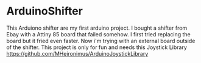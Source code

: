 # ArduinoShifter
This Arduiono shifter are my first arduino project. 
I bought a shifter from Ebay with a Attiny 85 board that failed somehow. I first tried replacing the board but it fried even faster. Now i'm trying with an external board outside of the shifter. This project is only for fun and needs this Joystick Library https://github.com/MHeironimus/ArduinoJoystickLibrary
